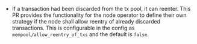 * If a transaction had been discarded from the tx pool, it can reenter. This
  PR provides the functionality for the node operator to define their own
  strategy if the node shall allow reentry of already discarded transactions.
  This is configurable in the config as `mempool/allow_reentry_of_txs` and the
  default is `false`.
